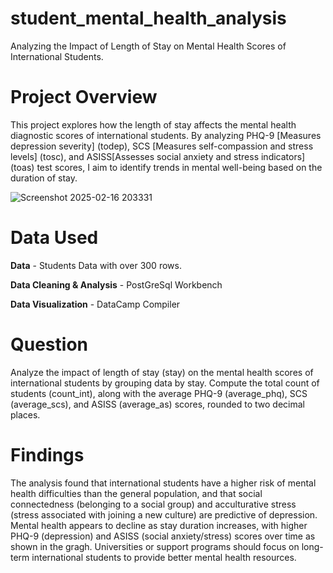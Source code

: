 # student_mental_health_analysis
Analyzing the Impact of Length of Stay on Mental Health Scores of International Students.

# Project Overview
This project explores how the length of stay affects the mental health diagnostic scores of international students. By analyzing PHQ-9 [Measures depression severity] (todep), SCS [Measures self-compassion and stress levels] (tosc), and ASISS[Assesses social anxiety and stress indicators] (toas) test scores, I aim to identify trends in mental well-being based on the duration of stay.

![Screenshot 2025-02-16 203331](https://github.com/user-attachments/assets/410bdc4a-d98a-4ba8-b072-d341cf2ffaab)

# Data Used
**Data** - Students Data with over 300 rows.

**Data Cleaning & Analysis** - PostGreSql Workbench

**Data Visualization** - DataCamp Compiler

# Question
Analyze the impact of length of stay (stay) on the mental health scores of international students by grouping data by stay. Compute the total count of students (count_int), along with the average PHQ-9 (average_phq), SCS (average_scs), and ASISS (average_as) scores, rounded to two decimal places. 

# Findings
The analysis found that international students have a higher risk of mental health difficulties than the general population, and that social connectedness (belonging to a social group) and acculturative stress (stress associated with joining a new culture) are predictive of depression.
Mental health appears to decline as stay duration increases, with higher PHQ-9 (depression) and ASISS (social anxiety/stress) scores over time as shown in the gragh.
Universities or support programs should focus on long-term international students to provide better mental health resources.


